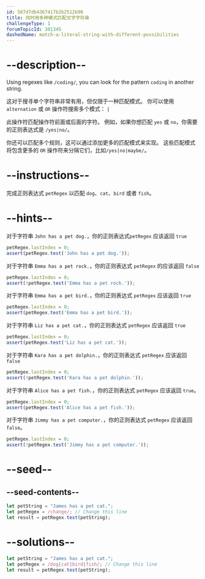```yaml
---
id: 587d7db4367417b2b2512b90
title: 同时用多种模式匹配文字字符串
challengeType: 1
forumTopicId: 301345
dashedName: match-a-literal-string-with-different-possibilities
---
```


# --description--

Using regexes like `/coding/`, you can look for the pattern `coding` in another string.

这对于搜寻单个字符串非常有用，但仅限于一种匹配模式。 你可以使用 `alternation` 或 `OR` 操作符搜索多个模式： `|`

此操作符匹配操作符前面或后面的字符。 例如，如果你想匹配 `yes` 或 `no`，你需要的正则表达式是 `/yes|no/`。

你还可以匹配多个规则，这可以通过添加更多的匹配模式来实现。 这些匹配模式将包含更多的 `OR` 操作符来分隔它们，比如`/yes|no|maybe/`。

# --instructions--

完成正则表达式 `petRegex` 以匹配 `dog`、`cat`、`bird` 或者 `fish`。

# --hints--

对于字符串 `John has a pet dog.`，你的正则表达式`petRegex` 应该返回 `true`

```js
petRegex.lastIndex = 0;
assert(petRegex.test('John has a pet dog.'));
```

对于字符串 `Emma has a pet rock.`，你的正则表达式 `petRegex` 的应该返回 `false`

```js
petRegex.lastIndex = 0;
assert(!petRegex.test('Emma has a pet rock.'));
```

对于字符串 `Emma has a pet bird.`，你的正则表达式 `petRegex` 应该返回 `true`

```js
petRegex.lastIndex = 0;
assert(petRegex.test('Emma has a pet bird.'));
```

对于字符串 `Liz has a pet cat.`，你的正则表达式 `petRegex` 应该返回 `true`

```js
petRegex.lastIndex = 0;
assert(petRegex.test('Liz has a pet cat.'));
```

对于字符串 `Kara has a pet dolphin.`，你的正则表达式 `petRegex` 应该返回 `false`

```js
petRegex.lastIndex = 0;
assert(!petRegex.test('Kara has a pet dolphin.'));
```

对于字符串 `Alice has a pet fish.`，你的正则表达式 `petRegex` 应该返回 `true`。

```js
petRegex.lastIndex = 0;
assert(petRegex.test('Alice has a pet fish.'));
```

对于字符串 `Jimmy has a pet computer.`，你的正则表达式 `petRegex` 应该返回 `false`。

```js
petRegex.lastIndex = 0;
assert(!petRegex.test('Jimmy has a pet computer.'));
```

# --seed--

## --seed-contents--

```js
let petString = "James has a pet cat.";
let petRegex = /change/; // Change this line
let result = petRegex.test(petString);
```

# --solutions--

```js
let petString = "James has a pet cat.";
let petRegex = /dog|cat|bird|fish/; // Change this line
let result = petRegex.test(petString);
```
